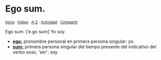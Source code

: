 # Ego sum.
<sup>[Inicio](../../../../index.md) · [Índice](../../../../indices/frases-latinas.md) · [A-Z](../../../../indices/alfabetico.md) · [Actividad](../../../../indices/actividad.md) · [Compartir](https://x.com/intent/tweet?text=Ego%20sum.%20%5B%CB%88e.%C9%A1o%20s%CA%8Am%5D%20entre%20las%20Frases%20latinas%20en%20Jucardus.%0A%E2%86%92%20https%3A%2F%2Fjucardus.github.io%2Fcontenido%2Fe%2Fg%2Fo%2Fego-sum.html%0A%0A%23frss_ltns_jucardus%0A%40jucardus)</sup>

Ego sum. [ˈe.ɡo sʊm] Yo soy.

* [**ego:**](../../../../contenido/e/g/o/ego.md) pronombre personal en primera persona singular: yo.
* [**sum:**](../../../../contenido/s/u/m/sum.md) primera persona singular del tiempo presente del indicativo del verbo _esse_, 'ser': soy
